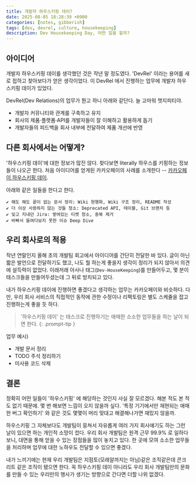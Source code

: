 ```yaml
---
title: 개발자 하우스키핑 데이?
date: 2025-08-05 18:28:39 +0900
categories: [notes, gibberish]
tags: [dev, devrel, culture, housekeeping]
description: Dev Housekeeping Day, 어떤 일을 할까?
---
```


## 아이디어
개발자 하우스키핑 데이를 생각했던 것은 작년 말 정도였다. 'DevRel' 이라는 용어를 새로 접하고 찾아보다가 얻은 생각이었다. 이 DevRel 에서 진행하는 업무에 개발자 하우스키핑 데이가 있었다.

DevRel(Dev Relations)의 업무가 뭔고 하니 아래와 같단다. 늘 고마워 챗지피티야.
- 개발자 커뮤니티와 관계를 구축하고 유지
- 회사의 제품·플랫폼·API를 개발자들이 잘 이해하고 활용하게 돕기
- 개발자들의 피드백을 회사 내부에 전달하여 제품 개선에 반영


## 다른 회사에서는 어떻게?
'하우스키핑 데이'에 대한 정보가 많진 않다. 찾다보면 literally 하우스를 키핑하는 정보들이 나오곤 한다. 처음 아이디어를 얻게된 카카오페이의 사례를 소개한다 -- [카카오페이 하우스키핑 데이](https://tech.kakaopay.com/post/kakaopay-dr-01/#%ED%95%98%EC%9A%B0%EC%8A%A4%ED%82%A4%ED%95%91-%EB%8D%B0%EC%9D%B4).

아래와 같은 일들을 한다고 한다.
```
✔️ 해도 해도 끝이 없는 문서 정리: Wiki 현행화, Wiki 구조 정리, README 작성
✔️ 더 이상 사용하지 않는 것들 청소: Deprecated API, 테이블, Git 브랜치 등
✔️ 잊고 지내던 Jira: 쌓여있는 티켓 청소, 중복 제거
✔️ 바빠서 들여다보지 못한 이슈 Deep Dive
```


## 우리 회사로의 적용
작년 연말인지 올해 초의 개발팀 회고에서 아이디어를 간단히 전달한 바 있다. 글이 아닌 짧은 발언으로 전달하기도 했고, 나도 뭘 하는게 좋을지 생각이 정리가 되지 않아서 의견에 설득력이 없었다. 이래저래 아사나 태그(`Dev-HouseKeeping`)를 만들어두고, 몇 분이 태스크들을 만들어두셨는데 그 뒤로 방치되고 있다.

내가 하우스키핑 데이에 진행하면 좋겠다고 생각하는 업무는 카카오페이와 비슷하다. 다만, 우리 회사 서비스의 직접적인 동작에 관한 수정이나 리팩토링은 별도 스케쥴을 잡고 진행하는게 좋을 듯 하다.

> '하우스키핑 데이' 는 태스크로 진행하기는 애매한 소소한 업무들을 하는 날이 되면 한다.
{: .prompt-tip }

업무 예시)
- 개발 문서 정리
- TODO 주석 정리하기
- 미사용 코드 삭제


## 결론
정확히 어떤 일들이 '하우스키핑' 에 해당하는 것인지 사실 잘 모르겠다. 해본 적도 본 적도 없기 때문에. 몇 번 해보면 느낌이 오지 않을까 싶다. '특정 기기에서만 재현되는 애매한 버그 확인하기' 와 같은 것도 몇몇이 머리 맞대고 해결해나가면 재밌지 않을까.

하우스키핑 그 자체보다도 개발팀이 뭉쳐서 자유롭게 여러 가지 회사얘기도 하는 그런 날이 있으면 하는 개인적 소망이 컸다. 우리 회사 개발팀은 원격 근무 99.9% 로 일하다보니, 대면을 통해 얻을 수 있는 장점들을 많이 놓치고 있다. 한 곳에 모여 소소한 업무들을 처리하며 업무에 대한 노하우도 전달할 수 있으면 좋겠다.

내가 느끼기에는 현재 우리 개발팀은 지점토(모래알까지는 아님)같은 조직같은데 콘크리트 같은 조직이 됐으면 한다. 꼭 하우스키핑 데이 아니라도 우리 회사 개발팀만의 문화를 만들 수 있는 우리만의 행사가 생기는 방향으로 간다면 더할 나위 없겠다.